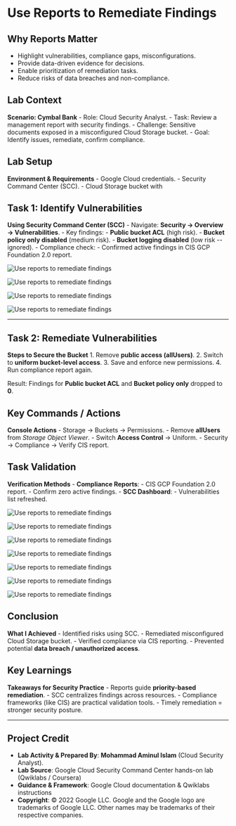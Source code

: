 # Use Reports to Remediate Findings

## Why Reports Matter

-   Highlight vulnerabilities, compliance gaps, misconfigurations.
-   Provide data-driven evidence for decisions.
-   Enable prioritization of remediation tasks.
-   Reduce risks of data breaches and non-compliance.

## Lab Context

**Scenario: Cymbal Bank** - Role: Cloud Security Analyst. - Task:
Review a management report with security findings. - Challenge:
Sensitive documents exposed in a misconfigured Cloud Storage bucket. -
Goal: Identify issues, remediate, confirm compliance.

## Lab Setup

**Environment & Requirements** - Google Cloud credentials. -
Security Command Center (SCC). - Cloud Storage bucket with


## Task 1: Identify Vulnerabilities

**Using Security Command Center (SCC)** - Navigate: **Security →
Overview → Vulnerabilities**. - Key findings: - **Public bucket ACL**
(high risk). - **Bucket policy only disabled** (medium risk). - **Bucket
logging disabled** (low risk -- ignored). - Compliance check: -
Confirmed active findings in CIS GCP Foundation 2.0 report.

![Use reports to remediate findings](https://github.com/aminbiography/Google-Cloud-Cybersecurity-Professional-Certificate/blob/main/bar-graph-chart-image/Use%20reports%20to%20remediate%20findings-01.png?raw=true)

![Use reports to remediate findings](https://github.com/aminbiography/Google-Cloud-Cybersecurity-Professional-Certificate/blob/main/bar-graph-chart-image/Use%20reports%20to%20remediate%20findings-02.png)

![Use reports to remediate findings](https://github.com/aminbiography/Google-Cloud-Cybersecurity-Professional-Certificate/blob/main/bar-graph-chart-image/Use%20reports%20to%20remediate%20findings-03.png)

![Use reports to remediate findings](https://github.com/aminbiography/Google-Cloud-Cybersecurity-Professional-Certificate/blob/main/bar-graph-chart-image/Use%20reports%20to%20remediate%20findings-05.png)

---

## Task 2: Remediate Vulnerabilities

**Steps to Secure the Bucket** 1. Remove **public access (allUsers)**.
2. Switch to **uniform bucket-level access**. 3. Save and enforce new
permissions. 4. Run compliance report again.

Result: Findings for **Public bucket ACL** and **Bucket policy only**
dropped to **0**.

## Key Commands / Actions

**Console Actions** - Storage → Buckets → Permissions. - Remove
**allUsers** from *Storage Object Viewer*. - Switch **Access Control** →
Uniform. - Security → Compliance → Verify CIS report.

## Task Validation

**Verification Methods** - **Compliance Reports**: - CIS GCP Foundation
2.0 report. - Confirm zero active findings. - **SCC Dashboard**: -
Vulnerabilities list refreshed.

![Use reports to remediate findings](https://github.com/aminbiography/Google-Cloud-Cybersecurity-Professional-Certificate/blob/main/bar-graph-chart-image/Use%20reports%20to%20remediate%20findings-06.png)

![Use reports to remediate findings](https://github.com/aminbiography/Google-Cloud-Cybersecurity-Professional-Certificate/blob/main/bar-graph-chart-image/Use%20reports%20to%20remediate%20findings-07.png)

![Use reports to remediate findings](https://github.com/aminbiography/Google-Cloud-Cybersecurity-Professional-Certificate/blob/main/bar-graph-chart-image/Use%20reports%20to%20remediate%20findings-08.png)

![Use reports to remediate findings](https://github.com/aminbiography/Google-Cloud-Cybersecurity-Professional-Certificate/blob/main/bar-graph-chart-image/Use%20reports%20to%20remediate%20findings-09.png)

![Use reports to remediate findings](https://github.com/aminbiography/Google-Cloud-Cybersecurity-Professional-Certificate/blob/main/bar-graph-chart-image/Use%20reports%20to%20remediate%20findings-10.png)

![Use reports to remediate findings](https://github.com/aminbiography/Google-Cloud-Cybersecurity-Professional-Certificate/blob/main/bar-graph-chart-image/Use%20reports%20to%20remediate%20findings-11.png)

![Use reports to remediate findings](https://github.com/aminbiography/Google-Cloud-Cybersecurity-Professional-Certificate/blob/main/bar-graph-chart-image/Use%20reports%20to%20remediate%20findings-12.png)

## Conclusion

**What I Achieved** - Identified risks using SCC. - Remediated
misconfigured Cloud Storage bucket. - Verified compliance via CIS
reporting. - Prevented potential **data breach / unauthorized access**.

## Key Learnings

**Takeaways for Security Practice** - Reports guide **priority-based
remediation**. - SCC centralizes findings across resources. - Compliance
frameworks (like CIS) are practical validation tools. - Timely
remediation = stronger security posture.

---

## Project Credit
- **Lab Activity & Prepared By**: **Mohammad Aminul Islam** (Cloud Security Analyst).  
- **Lab Source**: Google Cloud Security Command Center hands-on lab (Qwiklabs / Coursera)  
- **Guidance & Framework**: Google Cloud documentation & Qwiklabs instructions  
- **Copyright**: © 2022 Google LLC. Google and the Google logo are trademarks of Google LLC. Other names may be trademarks of their respective companies.  

